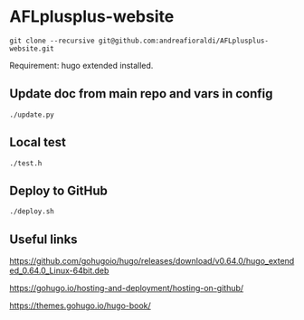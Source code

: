 # AFLplusplus-website

`git clone --recursive git@github.com:andreafioraldi/AFLplusplus-website.git`

Requirement: hugo extended installed.

## Update doc from main repo and vars in config

`./update.py`

## Local test

`./test.h`

## Deploy to GitHub

`./deploy.sh`

## Useful links

https://github.com/gohugoio/hugo/releases/download/v0.64.0/hugo_extended_0.64.0_Linux-64bit.deb

https://gohugo.io/hosting-and-deployment/hosting-on-github/

https://themes.gohugo.io/hugo-book/
